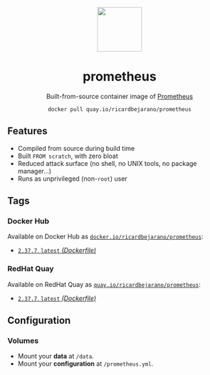 <div align="center">
	<p><img src="https://em-content.zobj.net/thumbs/160/apple/325/fire_1f525.png" width="100px"></p>
	<h1>prometheus</h1>
	<p>Built-from-source container image of <a href="https://github.com/prometheus/prometheus">Prometheus</a></p>
	<code>docker pull quay.io/ricardbejarano/prometheus</code>
</div>


## Features

* Compiled from source during build time
* Built `FROM scratch`, with zero bloat
* Reduced attack surface (no shell, no UNIX tools, no package manager...)
* Runs as unprivileged (non-`root`) user


## Tags

### Docker Hub

Available on Docker Hub as [`docker.io/ricardbejarano/prometheus`](https://hub.docker.com/r/ricardbejarano/prometheus):

- [`2.37.7`, `latest` *(Dockerfile)*](Dockerfile)

### RedHat Quay

Available on RedHat Quay as [`quay.io/ricardbejarano/prometheus`](https://quay.io/repository/ricardbejarano/prometheus):

- [`2.37.7`, `latest` *(Dockerfile)*](Dockerfile)


## Configuration

### Volumes

- Mount your **data** at `/data`.
- Mount your **configuration** at `/prometheus.yml`.
